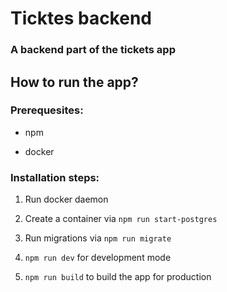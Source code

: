 # Ticktes backend

### A backend part of the tickets app

## How to run the app?

### Prerequesites:

- npm

- docker

### Installation steps:

1. Run docker daemon

2. Create a container via `npm run start-postgres`

3. Run migrations via `npm run migrate`

4. `npm run dev` for development mode

5. `npm run build` to build the app for production
